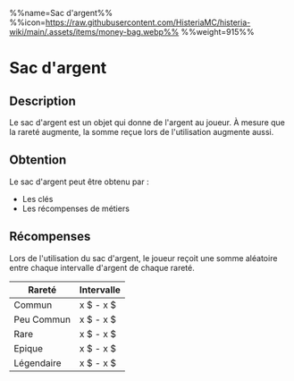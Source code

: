 %%name=Sac d'argent%%
%%icon=https://raw.githubusercontent.com/HisteriaMC/histeria-wiki/main/.assets/items/money-bag.webp%%
%%weight=915%%

# Sac d'argent

## Description

Le sac d'argent est un objet qui donne de l'argent au joueur. À mesure que la rareté augmente, la somme reçue lors de l'utilisation augmente aussi.

## Obtention

Le sac d'argent peut être obtenu par :
- Les clés
- Les récompenses de métiers

## Récompenses

Lors de l'utilisation du sac d'argent, le joueur reçoit une somme aléatoire entre chaque intervalle d'argent de chaque rareté.

| Rareté | Intervalle |
| --- | --- |
| Commun | x $ - x $ |
| Peu Commun| x $ - x $ |
| Rare | x $ - x $ |
| Epique |  x $ - x $ |
| Légendaire |  x $ - x $ |